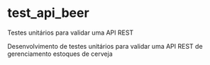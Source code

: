# test_api_beer
 Testes unitários para validar uma API REST
 
 Desenvolvimento de testes unitários para validar uma API REST de gerenciamento estoques de cerveja

